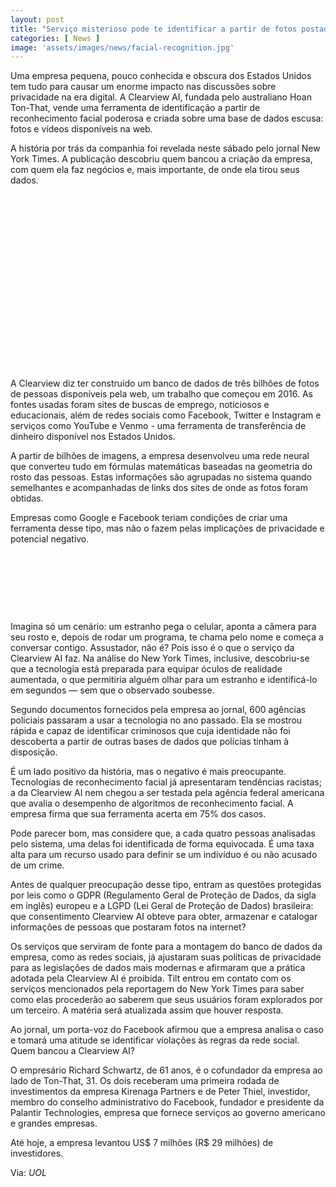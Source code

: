 ```yaml
---
layout: post
title: "Serviço misterioso pode te identificar a partir de fotos postadas na web"
categories: [ News ]
image: 'assets/images/news/facial-recognition.jpg'
---
```


Uma empresa pequena, pouco conhecida e obscura dos Estados Unidos tem tudo para causar um enorme impacto nas discussões sobre privacidade na era digital. A Clearview AI, fundada pelo australiano Hoan Ton-That, vende uma ferramenta de identificação a partir de reconhecimento facial poderosa e criada sobre uma base de dados escusa: fotos e vídeos disponíveis na web.

A história por trás da companhia foi revelada neste sábado pelo jornal New York Times. A publicação descobriu quem bancou a criação da empresa, com quem ela faz negócios e, mais importante, de onde ela tirou seus dados.

<!-- QUADRADO -->
<script async src="//pagead2.googlesyndication.com/pagead/js/adsbygoogle.js"></script>
<ins class="adsbygoogle"
style="display:inline-block;width:336px;height:280px"
data-ad-client="ca-pub-2838251107855362"
data-ad-slot="5351066970"></ins>
<script>
(adsbygoogle = window.adsbygoogle || []).push({});
</script>

A Clearview diz ter construído um banco de dados de três bilhões de fotos de pessoas disponíveis pela web, um trabalho que começou em 2016. As fontes usadas foram sites de buscas de emprego, noticiosos e educacionais, além de redes sociais como Facebook, Twitter e Instagram e serviços como YouTube e Venmo - uma ferramenta de transferência de dinheiro disponível nos Estados Unidos.

A partir de bilhões de imagens, a empresa desenvolveu uma rede neural que converteu tudo em fórmulas matemáticas baseadas na geometria do rosto das pessoas. Estas informações são agrupadas no sistema quando semelhantes e acompanhadas de links dos sites de onde as fotos foram obtidas.

Empresas como Google e Facebook teriam condições de criar uma ferramenta desse tipo, mas não o fazem pelas implicações de privacidade e potencial negativo.

<!-- MINI ANÚNCIO -->
<script async src="//pagead2.googlesyndication.com/pagead/js/adsbygoogle.js"></script>
<!-- Games Root -->
<ins class="adsbygoogle"
style="display:inline-block;width:730px;height:95px"
data-ad-client="ca-pub-2838251107855362"
data-ad-slot="5351066970"></ins>
<script>
(adsbygoogle = window.adsbygoogle || []).push({});
</script>

Imagina só um cenário: um estranho pega o celular, aponta a câmera para seu rosto e, depois de rodar um programa, te chama pelo nome e começa a conversar contigo. Assustador, não é? Pois isso é o que o serviço da Clearview AI faz. Na análise do New York Times, inclusive, descobriu-se que a tecnologia está preparada para equipar óculos de realidade aumentada, o que permitiria alguém olhar para um estranho e identificá-lo em segundos — sem que o observado soubesse.

Segundo documentos fornecidos pela empresa ao jornal, 600 agências policiais passaram a usar a tecnologia no ano passado. Ela se mostrou rápida e capaz de identificar criminosos que cuja identidade não foi descoberta a partir de outras bases de dados que polícias tinham à disposição.

É um lado positivo da história, mas o negativo é mais preocupante. Tecnologias de reconhecimento facial já apresentaram tendências racistas; a da Clearview AI nem chegou a ser testada pela agência federal americana que avalia o desempenho de algoritmos de reconhecimento facial. A empresa firma que sua ferramenta acerta em 75% dos casos.

<!-- RETANGULO LARGO 2 -->
<script async src="//pagead2.googlesyndication.com/pagead/js/adsbygoogle.js"></script>
<ins class="adsbygoogle"
style="display:block; text-align:center;"
data-ad-layout="in-article"
data-ad-format="fluid"
data-ad-client="ca-pub-2838251107855362"
data-ad-slot="8549252987"></ins>
<script>
(adsbygoogle = window.adsbygoogle || []).push({});
</script>

Pode parecer bom, mas considere que, a cada quatro pessoas analisadas pelo sistema, uma delas foi identificada de forma equivocada. É uma taxa alta para um recurso usado para definir se um indivíduo é ou não acusado de um crime.

Antes de qualquer preocupação desse tipo, entram as questões protegidas por leis como o GDPR (Regulamento Geral de Proteção de Dados, da sigla em inglês) europeu e a LGPD (Lei Geral de Proteção de Dados) brasileira: que consentimento Clearview AI obteve para obter, armazenar e catalogar informações de pessoas que postaram fotos na internet?

<!-- RETANGULO LARGO -->
<script async src="https://pagead2.googlesyndication.com/pagead/js/adsbygoogle.js"></script>
<!-- Informat -->
<ins class="adsbygoogle"
style="display:block"
data-ad-client="ca-pub-2838251107855362"
data-ad-slot="2327980059"
data-ad-format="auto"
data-full-width-responsive="true"></ins>
<script>
(adsbygoogle = window.adsbygoogle || []).push({});
</script>

Os serviços que serviram de fonte para a montagem do banco de dados da empresa, como as redes sociais, já ajustaram suas políticas de privacidade para as legislações de dados mais modernas e afirmaram que a prática adotada pela Clearview AI é proibida. Tilt entrou em contato com os serviços mencionados pela reportagem do New York Times para saber como elas procederão ao saberem que seus usuários foram explorados por um terceiro. A matéria será atualizada assim que houver resposta.

Ao jornal, um porta-voz do Facebook afirmou que a empresa analisa o caso e tomará uma atitude se identificar violações às regras da rede social.
Quem bancou a Clearview AI?

O empresário Richard Schwartz, de 61 anos, é o cofundador da empresa ao lado de Ton-That, 31. Os dois receberam uma primeira rodada de investimentos da empresa Kirenaga Partners e de Peter Thiel, investidor, membro do conselho administrativo do Facebook, fundador e presidente da Palantir Technologies, empresa que fornece serviços ao governo americano e grandes empresas.

Até hoje, a empresa levantou US$ 7 milhões (R$ 29 milhões) de investidores.

Via: *UOL*
